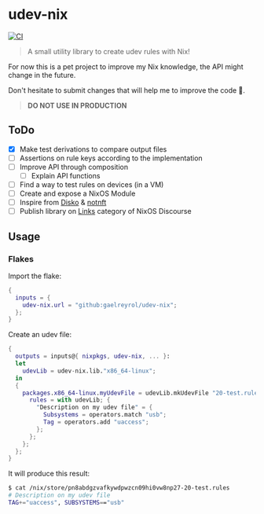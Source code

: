 # udev-nix

[![CI](https://github.com/gaelreyrol/udev-nix/actions/workflows/ci.yml/badge.svg)](https://github.com/gaelreyrol/udev-nix/actions/workflows/ci.yml)

> A small utility library to create udev rules with Nix!

For now this is a pet project to improve my Nix knowledge, the API might change in the future.

Don't hesitate to submit changes that will help me to improve the code 🤗.

> **DO NOT USE IN PRODUCTION**

## ToDo

- [x] Make test derivations to compare output files
- [ ] Assertions on rule keys according to the implementation
- [ ] Improve API through composition
  - [ ] Explain API functions
- [ ] Find a way to test rules on devices (in a VM)
- [ ] Create and expose a NixOS Module
- [ ] Inspire from [Disko](https://github.com/nix-community/disko) & [notnft](https://github.com/chayleaf/notnft)
- [ ] Publish library on [Links](https://discourse.nixos.org/c/links/12) category of NixOS Discourse

## Usage

### Flakes

Import the flake:

```nix
{
  inputs = {
    udev-nix.url = "github:gaelreyrol/udev-nix";
  };
}
```

Create an udev file:

```nix
{
  outputs = inputs@{ nixpkgs, udev-nix, ... }:
  let
    udevLib = udev-nix.lib."x86_64-linux";
  in
  {
    packages.x86_64-linux.myUdevFile = udevLib.mkUdevFile "20-test.rules" {
      rules = with udevLib; {
        "Description on my udev file" = {
          Subsystems = operators.match "usb";
          Tag = operators.add "uaccess";
        };
      };
    };
  };
}
```

It will produce this result:

```bash
$ cat /nix/store/pn8abdgzvafkywdpwzcn09hi0vw8np27-20-test.rules
# Description on my udev file
TAG+="uaccess", SUBSYSTEMS=="usb"
```
